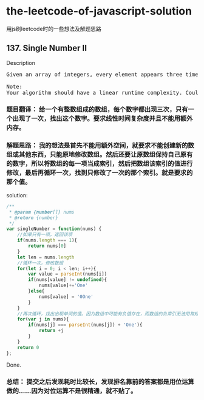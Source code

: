 # the-leetcode-of-javascript-solution
用js刷leetcode时的一些想法及解题思路

## 137. Single Number II
Description
<pre>
Given an array of integers, every element appears three times except for one, which appears exactly once. Find that single one.

Note:
Your algorithm should have a linear runtime complexity. Could you implement it without using extra memory?
</pre>

### 题目翻译： 给一个有整数组成的数组，每个数字都出现三次，只有一个出现了一次，找出这个数字。要求线性时间复杂度并且不能用额外内存。
### 解题思路： 我的想法是首先不能用额外空间，就要求不能创建新的数组或其他东西，只能原地修改数组。然后还要让原数组保持自己原有的数字，所以将数组的每一项当成索引，然后把数组该索引的值进行修改，最后再循环一次，找到只修改了一次的那个索引。就是要求的那个值。

solution: 
```js
/**
 * @param {number[]} nums
 * @return {number}
 */
var singleNumber = function(nums) {
    //如果只有一项，返回该项
    if(nums.length === 1){
        return nums[0]
    }
    let len = nums.length
    //循环一次，修改数组
    for(let i = 0; i < len; i++){
        var value = parseInt(nums[i])
        if(nums[value] != undefined){
            nums[value]+='One'
        }else{
            nums[value] = '0One'
        } 
    }
    //再次循环，找出出现单词的值。因为数组中可能有负值存在，而数组的负索引无法用常规遍历，所以用了for in 循环。
    for(var j in nums){
        if(nums[j] === parseInt(nums[j]) + 'One'){
            return +j
        }
    }
    return 0
};
```
Done.
### 总结： 提交之后发现耗时比较长，发现排名靠前的答案都是用位运算做的……因为对位运算不是很精通，就不贴了。
